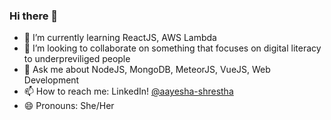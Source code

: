 ### Hi there 👋

- 🌱 I’m currently learning ReactJS, AWS Lambda
- 👯 I’m looking to collaborate on something that focuses on digital literacy to underpreviliged people
- 💬 Ask me about NodeJS, MongoDB, MeteorJS, VueJS, Web Development
- 📫 How to reach me: LinkedIn! [@aayesha-shrestha](https://www.linkedin.com/in/aayesha-shrestha/)
- 😄 Pronouns: She/Her

<!--
**AayeshaShrestha/AayeshaShrestha** is a ✨ _special_ ✨ repository because its `README.md` (this file) appears on your GitHub profile.

Here are some ideas to get you started:

